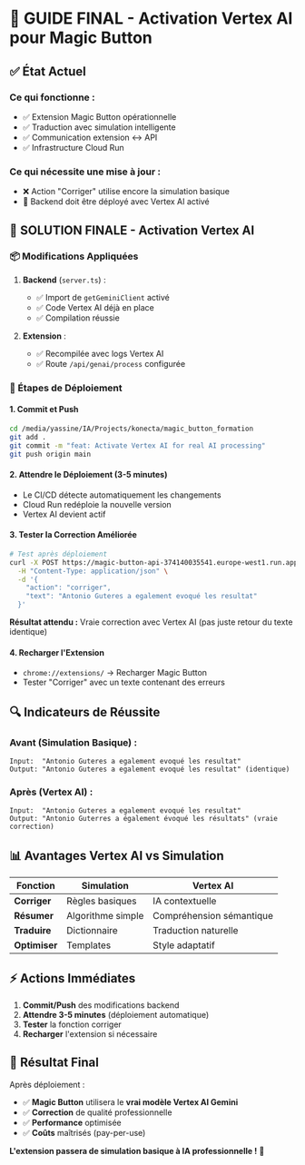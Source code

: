 # 🎯 GUIDE FINAL - Activation Vertex AI pour Magic Button

## ✅ État Actuel

### Ce qui fonctionne :
- ✅ Extension Magic Button opérationnelle
- ✅ Traduction avec simulation intelligente
- ✅ Communication extension ↔ API
- ✅ Infrastructure Cloud Run

### Ce qui nécessite une mise à jour :
- ❌ Action "Corriger" utilise encore la simulation basique
- 🔄 Backend doit être déployé avec Vertex AI activé

## 🚀 SOLUTION FINALE - Activation Vertex AI

### 📦 Modifications Appliquées

1. **Backend** (`server.ts`) :
   - ✅ Import de `getGeminiClient` activé
   - ✅ Code Vertex AI déjà en place
   - ✅ Compilation réussie

2. **Extension** :
   - ✅ Recompilée avec logs Vertex AI
   - ✅ Route `/api/genai/process` configurée

### 🚀 Étapes de Déploiement

#### 1. Commit et Push
```bash
cd /media/yassine/IA/Projects/konecta/magic_button_formation
git add .
git commit -m "feat: Activate Vertex AI for real AI processing"
git push origin main
```

#### 2. Attendre le Déploiement (3-5 minutes)
- Le CI/CD détecte automatiquement les changements
- Cloud Run redéploie la nouvelle version
- Vertex AI devient actif

#### 3. Tester la Correction Améliorée
```bash
# Test après déploiement
curl -X POST https://magic-button-api-374140035541.europe-west1.run.app/api/genai/process \
  -H "Content-Type: application/json" \
  -d '{
    "action": "corriger",
    "text": "Antonio Guteres a egalement evoqué les resultat"
  }'
```

**Résultat attendu :** Vraie correction avec Vertex AI (pas juste retour du texte identique)

#### 4. Recharger l'Extension
- `chrome://extensions/` → Recharger Magic Button
- Tester "Corriger" avec un texte contenant des erreurs

## 🔍 Indicateurs de Réussite

### Avant (Simulation Basique) :
```
Input:  "Antonio Guteres a egalement evoqué les resultat"
Output: "Antonio Guteres a egalement evoqué les resultat" (identique)
```

### Après (Vertex AI) :
```
Input:  "Antonio Guteres a egalement evoqué les resultat"
Output: "Antonio Guterres a également évoqué les résultats" (vraie correction)
```

## 📊 Avantages Vertex AI vs Simulation

| Fonction | Simulation | Vertex AI |
|----------|------------|-----------|
| **Corriger** | Règles basiques | IA contextuelle |
| **Résumer** | Algorithme simple | Compréhension sémantique |
| **Traduire** | Dictionnaire | Traduction naturelle |
| **Optimiser** | Templates | Style adaptatif |

## ⚡ Actions Immédiates

1. **Commit/Push** des modifications backend
2. **Attendre 3-5 minutes** (déploiement automatique)
3. **Tester** la fonction corriger
4. **Recharger** l'extension si nécessaire

## 🎉 Résultat Final

Après déploiement :
- ✅ **Magic Button** utilisera le **vrai modèle Vertex AI Gemini**
- ✅ **Correction** de qualité professionnelle
- ✅ **Performance** optimisée
- ✅ **Coûts** maîtrisés (pay-per-use)

**L'extension passera de simulation basique à IA professionnelle !** 🚀